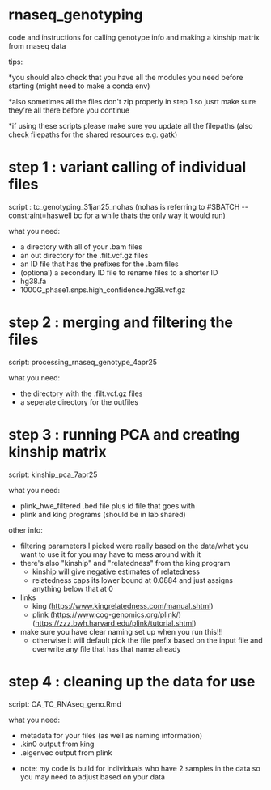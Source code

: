 # rnaseq_genotyping
code and instructions for calling genotype info and making a kinship matrix from rnaseq data

tips:

*you should also check that you have all the modules you need before starting (might need to make a conda env)

*also sometimes all the files don't zip properly in step 1 so jusrt make sure they're all there before you continue 

*if using these scripts please make sure you update all the filepaths (also check filepaths for the shared resources e.g. gatk)

# step 1 : variant calling of individual files 
script : tc_genotyping_31jan25_nohas (nohas is referring to #SBATCH --constraint=haswell bc for a while thats the only way it would run)

what you need: 
- a directory with all of your .bam files
- an out directory for the .filt.vcf.gz files
- an ID file that has the prefixes for the .bam files
- (optional) a secondary ID file to rename files to a shorter ID
- hg38.fa
- 1000G_phase1.snps.high_confidence.hg38.vcf.gz


# step 2 : merging and filtering the files 
script: processing_rnaseq_genotype_4apr25

what you need:
- the directory with the .filt.vcf.gz files
- a seperate directory for the outfiles 


# step 3 : running PCA and creating kinship matrix 
script: kinship_pca_7apr25

what you need:
- plink_hwe_filtered .bed file plus id file that goes with
- plink and king programs (should be in lab shared)

other info:
- filtering parameters I picked were really based on the data/what you want to use it for you may have to mess around with it
- there's also "kinship" and "relatedness" from the king program 
  - kinship will give negative estimates of relatedness
  - relatedness caps its lower bound at 0.0884 and just assigns anything below that at 0
- links
  - king (https://www.kingrelatedness.com/manual.shtml)
  - plink (https://www.cog-genomics.org/plink/) (https://zzz.bwh.harvard.edu/plink/tutorial.shtml)
- make sure you have clear naming set up when you run this!!!
  - otherwise it will default pick the file prefix based on the input file and overwrite any file that has that name already


# step 4 : cleaning up the data for use 
script: OA_TC_RNAseq_geno.Rmd

what you need: 
- metadata for your files (as well as naming information)
- .kin0 output from king
- .eigenvec output from plink

* note: my code is build for individuals who have 2 samples in the data so you may need to adjust based on your data














